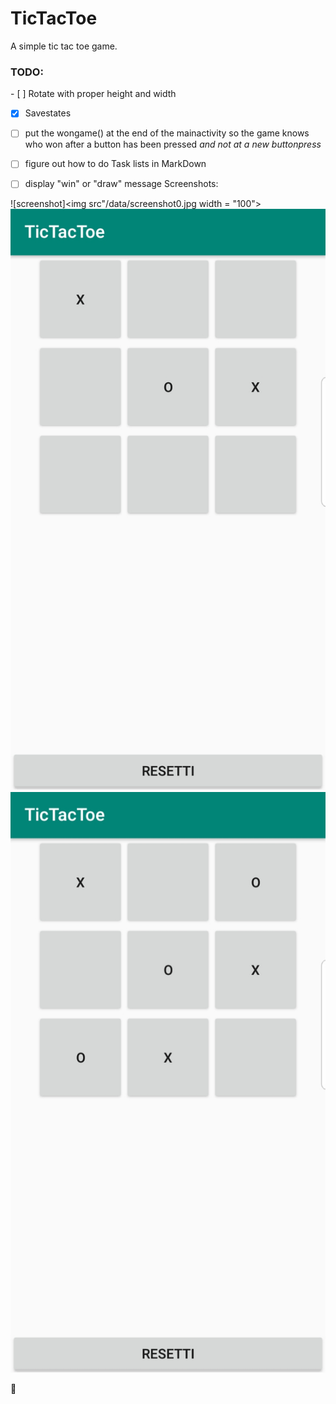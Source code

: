 # TicTacToe

A simple tic tac toe game.
<h3>TODO:</h3>
- [ ] Rotate with proper height and width

- [x] Savestates

- [ ] put the wongame() at the end of the mainactivity so the game knows who won after a button has been pressed _and not at a new buttonpress_

- [ ] figure out how to do Task lists in MarkDown

- [ ] display "win" or "draw" message
Screenshots:

![screenshot]<img src"/data/screenshot0.jpg width = "100">
![screenshot](/data/screenshot1.jpg)
![screenshot](/data/screenshot2.jpg)

:new_moon_with_face:
